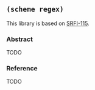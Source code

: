 
## `(scheme regex)`

This library is based on [SRFI-115](https://srfi.schemers.org/srfi-115/).

### Abstract

TODO

### Reference

TODO
